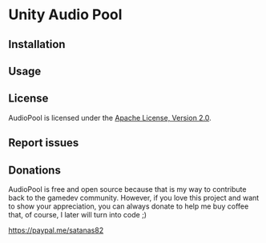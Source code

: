 # Unity Audio Pool

## Installation

## Usage

## License

AudioPool is licensed under the [Apache License, Version 2.0](https://www.apache.org/licenses/LICENSE-2.0).

## Report issues

## Donations

AudioPool is free and open source because that is my way to contribute back to the gamedev community. However,
if you love this project and want to show your appreciation, you can always donate to help me buy coffee that, of course,
I later will turn into code ;)

https://paypal.me/satanas82
